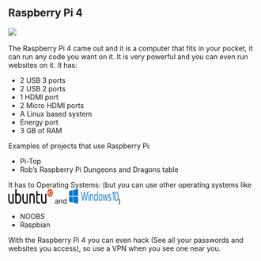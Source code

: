 ## Raspberry Pi 4

<img src="https://external-content.duckduckgo.com/iu/?u=https%3A%2F%2Fwww.igyaan.in%2Fwp-content%2Fuploads%2F2019%2F06%2FRaspberry-Pi-4-2.jpg&f=1&nofb=1"/>

The Raspberry Pi 4 came out and it is a computer that fits in your pocket, it can run any code you want on it. It is very powerful and you can even run websites on it. It has:
* 2 USB 3 ports
* 2 USB 2 ports
* 1 HDMI port
* 2 Micro HDMI ports
* A Linux based system
* Energy port
* 3 GB of RAM

Examples of projects that use Raspberry Pi:
* Pi-Top
* Rob’s Raspberry Pi Dungeons and Dragons table

It has to Operating Systems: (but you can use other operating systems like <img src="./ubuntu.png" width="90" height="30" alt="ubuntu" /> and <img src="./windows.png" width="100" height="30" alt="windows" />)
* NOOBS
* Raspbian




With the Raspberry Pi 4 you can even hack (See all your passwords and websites you access), so use a VPN when you see one near you.
